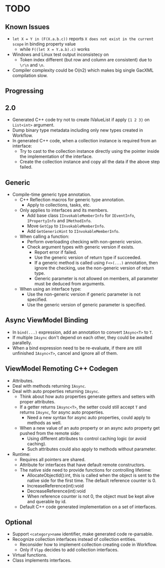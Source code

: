 # TODO

## Known Issues

- `let X = Y in (F(X.a.b.c))` reports `X does not exist in the current scope` in binding property value
  - while `F((let X = Y.a.b).c)` works
- Windows and Linux test output inconsistecy on
  - Token index different (but row and column are consistent) due to `\r\n` and `\n`.
- Compiler complexity could be O(n2) which makes big single GacXML compilation slow.

## Progressing

## 2.0

- Generated C++ code try not to create IValueList if apply `{1 2 3}` on `List<int>` argument.
- Dump binary type metadata including only new types created in Workflow.
- In generated C++ code, when a collection instance is required from an interface:
  - Try to cast to the collection instance directly using the pointer inside the implementation of the interface.
  - Create the collection instance and copy all the data if the above step failed.

## Generic

- Compile-time generic type annotation.
  - C++ Reflection macros for generic type annotation.
    - Apply to collections, tasks, etc.
  - Only applies to interfaces and its members.
    - Add base class `IInvokableMemberInfo` for `IEventInfo`, `IPropertyInfo` and `IMethodInfo`.
    - Move `GetCpp` to `IInvokableMemberInfo`.
    - Add `GetGenericHint` to `IInvokableMemberInfo`.
  - When calling a function:
    - Perform overloading checking with non-generic version.
    - Check argument types with generic version if exists.
      - Report error if failed.
      - Use the generic version of return type if succeeded.
      - If a generic method is called using `F<>(...)` annotation, then ignore the checking, use the non-generic version of return type.
      - Generic parameter is not allowed on members, all parameter must be deduced from arguments.
  - When using an interface type:
    - Use the non-generic version if generic parameter is not specified.
    - Use the generic version of generic parameter is specified.

## Async ViewModel Binding

- In `bind(...)` expression, add an annotation to convert `IAsync<T>` to `T`.
- If multiple `IAsync` don't depend on each other, they could be awaited parallelly.
- When a bind expression need to be re-evaluate, if there are still unfinished `IAsync<T>`, cancel and ignore all of them.

## ViewModel Remoting C++ Codegen

- Attributes.
- Deal with methods returning `IAsync`.
- Deal with auto properties returning `IAsync`.
  - Think about how auto properties generate getters and setters with proper attributes.
  - If a getter returns `IAsync<T>`, the setter could still accept `T` and returns `IAsync`, for async auto properties.
    - Need a new syntax for async auto properties, could apply to methods as well.
  - When a new value of an auto property or an async auto property get pushed from the remote side:
    - Using different attributes to control caching logic (or avoid caching).
    - Such attributes could also apply to methods without parameter.
- Runtime:
  - Requires all pointers are shared.
  - Attribute for interfaces that have default remote constructors.
  - The native side need to provide functions for controlling lifetime:
    - AllocateObjectId():int, this is called when the object is sent to the native side for the first time. The default reference counter is 0.
    - IncreaseReference(int):void
    - DecreaseReference(int):void
    - When reference counter is not 0, the object must be kept alive and querable by id.
  - Default C++ code generated implementation on a set of interfaces.

## Optional

- Support `<category>name` identifier, make generated code re-parsable.
- Recognize collection interfaces instead of collection entities.
  - Reconsider how to implement collection creating code in Workflow.
  - Only if `Vlpp` decides to add collection interfaces.
- Virtual functions.
- Class implements interfaces.
